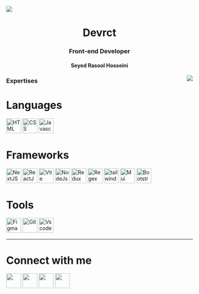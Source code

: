<img align="center" src="https://user-images.githubusercontent.com/73097560/115834477-dbab4500-a447-11eb-908a-139a6edaec5c.gif">

<h1 align="center">Devrct</h1>
<h3 align="center">Front-end Developer</p>
<h4 align="center">Seyed Rasool Hosseini</h1>
<img align="right" src="https://i.pinimg.com/originals/e4/26/70/e426702edf874b181aced1e2fa5c6cde.gif"/>


<div align="left">
 
### Expertises

# Languages
<img src="https://skillicons.dev/icons?i=html" width="40" alt="HTML" 
title="HTML"/>
<img src="https://skillicons.dev/icons?i=css" width="40" alt="CSS" 
title="CSS"/>
<img src="https://skillicons.dev/icons?i=js" width="40"  alt="Javascript" 
title="Javascript"/>


# Frameworks
<img src="https://skillicons.dev/icons?i=next" width="40" alt="NextJS" 
title="NextJS"/>
<img src="https://skillicons.dev/icons?i=react" width="40" alt="ReactJS" 
title="ReactJS"/>
<img src="https://skillicons.dev/icons?i=vite" width="40" alt="Vite" 
title="ReactJS"/>
<img src="https://skillicons.dev/icons?i=nodejs" width="40" alt="NodeJs" />
<img src="https://skillicons.dev/icons?i=redux" width="40" alt="Redux"
title="Redux"/>
<img src="https://skillicons.dev/icons?i=regex" width="40" alt="Regex"
title="Regex"/>
<img src="https://skillicons.dev/icons?i=tailwind" width="40"  alt="tailwind" title="Tailwind" />
<img src="https://skillicons.dev/icons?i=mui" width="40"  alt="Mui"
title="MUI"/>
<img src="https://skillicons.dev/icons?i=bootstrap" width="40" alt="Bootstrap"
title="Bootstrap"/>

# Tools
<img src="https://skillicons.dev/icons?i=figma" width="40" alt="Figma"
title="Figma"/>
<img src="https://skillicons.dev/icons?i=git" width="40" alt="Git"
title="Git"/>
<img src="https://skillicons.dev/icons?i=vscode" width="40" alt="Vscode"
title="VScode"/>
</div>
<hr>
            
# Connect with me

<div align="left">
<a href="https://www.linkedin.com/in/seyed-rasool-hosseini-4b52b729b?utm_source=share&utm_campaign=share_via&utm_content=profile&utm_medium=android_app" target="_blank" rel="noreferrer"><img src="https://skillicons.dev/icons?i=linkedin" width="40" /></a>
<a href="https://t.me/DevrctFront" target="_blank" rel="noreferrer"><img src="https://user-images.githubusercontent.com/49933115/139837223-bf23d3a9-4638-4e17-994a-ac8678d5f517.png" width="40" /></a>
<a href="#" target="_blank" rel="noreferrer"><img src="https://raw.githubusercontent.com/danielcranney/readme-generator/main/public/icons/socials/twitter.svg" width="40" /></a>
<a href="https://www.instagram.com/0devrct1" target="_blank" rel="noreferrer"><img src="https://skillicons.dev/icons?i=instagram" width="40" /></a>
</div>
